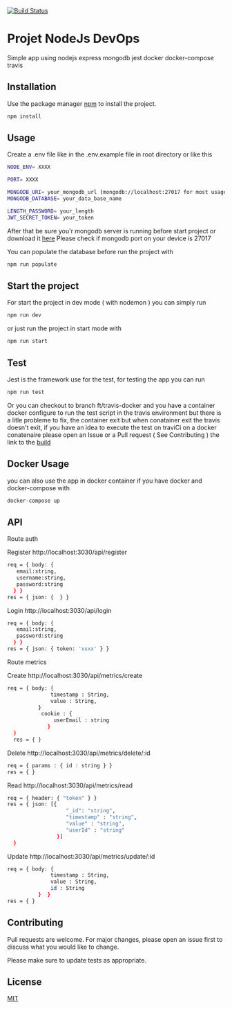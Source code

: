 [![Build Status](https://travis-ci.org/AlexandreLamb/Project-NodeJs-TypeScript-DevOps.svg?branch=master)](https://travis-ci.org/AlexandreLamb/Project-NodeJs-TypeScript-DevOps)
# Projet NodeJs DevOps

Simple app using nodejs express mongodb jest docker docker-compose travis 

## Installation

Use the package manager [npm](https://www.npmjs.com) to install the project.

```bash
npm install
```

## Usage
Create a .env file like in the .env.example file in root directory or like this 
```bash
NODE_ENV= XXXX	

PORT= XXXX	

MONGODB_URI= your_mongodb_url (mongodb://localhost:27017 for most usage)	
MONGODB_DATABASE= your_data_base_name	

LENGTH_PASSWORD= your_length	
JWT_SECRET_TOKEN= your_token
```
After that be sure you'r mongodb server is running before start project or download it [here](https://www.mongodb.com/what-is-mongodb)
Please check if mongodb port on your device is 27017

You can populate the database before run the project with 

```bash
npm run populate
```

## Start the project
For start the project in dev mode ( with nodemon ) you can simply run 

```bash
npm run dev 
```
or just run the project in start mode with 

```bash
npm run start
```
## Test 

Jest is the framework use for the test, for testing the app you can run 

```bash
npm run test
```
Or you can checkout to branch ft/travis-docker and you have a container docker configure to run the test script in the travis environment but there is a litle probleme to fix, the container exit but when conatainer exit the travis doesn't exit, if you have an idea to execute the test on traviCi on a docker conatenaire please open an Issue or a Pull request ( See Contributing ) 
the link to the [build](https://travis-ci.org/AlexandreLamb/Project-NodeJs-TypeScript-DevOps/builds/629150670) 

## Docker Usage
you can also use the app in docker container if you have docker and docker-compose with 

```bash
docker-compose up
```
## API
Route auth

Register http://localhost:3030/api/register
```bash
req = { body: {
   email:string,
   username:string,
   password:string
  } }
res = { json: {  } }
```

Login http://localhost:3030/api/login
```bash
req = { body: {
   email:string,
   password:string
  } }
res = { json: { token: 'xxxx' } }
```

Route metrics 

Create http://localhost:3030/api/metrics/create
```bash
req = { body: { 
              timestamp : String,
              value : String,          
          } 
           cookie : {
               userEmail : string
             }
  }
  res = { }
```
Delete http://localhost:3030/api/metrics/delete/:id
```bash
req = { params : { id : string } }
res = { } 
```
Read http://localhost:3030/api/metrics/read
```bash
req = { header: { "token" } }
res = { json: [{ 
                   "_id": "string",
                   "timestamp" : "string",
                   "value" : "string",
                   "userId" : "string"
                }] 
  }
```

Update http://localhost:3030/api/metrics/update/:id
```bash
req = { body: { 
              timestamp : String,
              value : String, 
              id : String
          }  }
res = { } 
```

## Contributing
Pull requests are welcome. For major changes, please open an issue first to discuss what you would like to change.

Please make sure to update tests as appropriate.

## License
[MIT](https://choosealicense.com/licenses/mit/)

